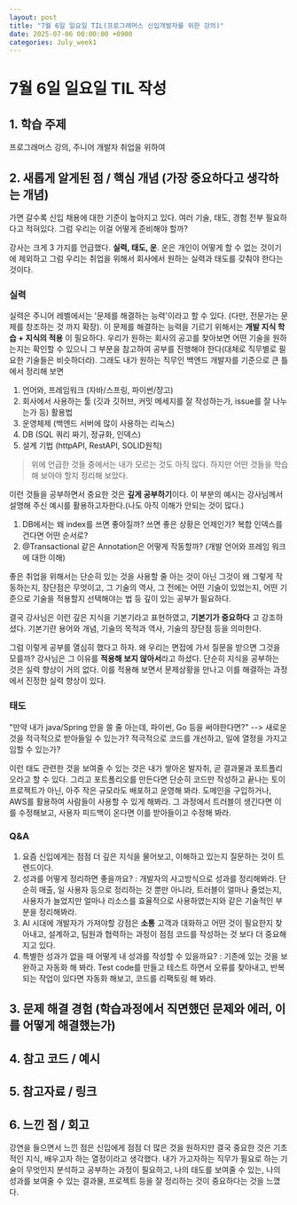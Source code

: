 ```yaml
---
layout: post
title: "7월 6일 일요일 TIL(프로그래머스 신입개발자를 위한 강의)"
date: 2025-07-06 00:00:00 +0900
categories: July_week1
---
```


# 7월 6일 일요일 TIL 작성

## 1. 학습 주제
프로그래머스 강의, 주니어 개발자 취업을 위하여

## 2. 새롭게 알게된 점 / 핵심 개념 (가장 중요하다고 생각하는 개념)
가면 갈수록 신입 채용에 대한 기준이 높아지고 있다. 여러 기술, 태도, 경험 전부 필요하다고 적혀있다.
그럼 우리는 이걸 어떻게 준비해야 할까?

강사는 크게 3 가지를 언급했다. **실력, 태도, 운**. 운은 개인이 어떻게 할 수 없는 것이기에 제외하고 그럼 우리는 취업을 위해서 회사에서 원하는 실력과 태도를 갖춰야 한다는 것이다.

### 실력

실력은 주니어 레벨에서는 '문제를 해결하는 능력'이라고 할 수 있다. (다만, 전문가는 문제를 창조하는 것 까지 확장). 이 문제를 해결하는 능력을 기르기 위해서는 **개발 지식 학습 + 지식의 적용** 이 필요하다. 우리가 원하는 회사의 공고를 찾아보면 어떤 기술을 원하는지는 확인할 수 있으니 그 부분을 참고하여 공부를 진행해야 한다(대체로 직무별로 필요한 기술들은 비슷하더라). 그래도 내가 원하는 직무인 백엔드 개발자를 기준으로 큰 틀에서 정리해 보면

1. 언어와, 프레임워크 (자바/스프링, 파이썬/쟝고)
2. 회사에서 사용하는 툴 (깃과 깃허브, 커밋 메세지를 잘 작성하는가, issue를 잘 나누는가 등) 활용법
3. 운영체제 (백엔드 서버에 많이 사용하는 리눅스)
4. DB (SQL 쿼리 짜기, 정규화, 인덱스)
5. 설계 기법 (httpAPI, RestAPI, SOLID원칙)

> 위에 언급한 것들 중에서는 내가 모르는 것도 아직 많다. 하지만 어떤 것들을 학습해 보아야 할지 정리해 보았다.

이런 것들을 공부하면서 중요한 것은 **깊게 공부하기**이다. 이 부분의 예시는 강사님께서 설명해 주신 예시를 활용하고자한다.(나도 아직 이해가 안되는 것이 많다.) 
1. DB에서는 왜 index를 쓰면 좋아질까?  쓰면 좋은 상황은 언제인가? 복합 인덱스를 건다면 어떤 순서로?
2. @Transactional 같은 Annotation은 어떻게 작동할까? (개발 언어와 프레임 워크에 대한 이해)

좋은 취업을 위해서는 단순히 있는 것을 사용할 줄 아는 것이 아닌 그것이 왜 그렇게 작동하는지, 장단점은 무엇이고, 그 기술의 역사, 그 전에는 어떤 기술이 있었는지, 어떤 기준으로 기술을 적용할지 선택해야는 법 등 깊이 있는 공부가 필요하다.

결국 강사님은 이런 깊은 지식을 기본기라고 표현하였고, **기본기가 중요하다** 고 강조하셨다. 기본기란 용어와 개념, 기술의 목적과 역사, 기술의 장단점 등을 의미한다.

그럼 이렇게 공부를 열심히 했다고 하자. 왜 우리는 면접에 가서 질문을 받으면 그것을 모를까?
강사님은 그 이유를 **적용해 보지 않아서**라고 하셨다. 단순히 지식을 공부하는 것은 실력 향상이 거의 없다. 이를 적용해 보면서 문제상황을 만나고 이를 해결하는 과정에서 진정한 실력 향상이 있다.

### 태도

"만약 내가 java/Spring 만을 쓸 줄 아는데, 파이썬, Go 등을 써야한다면?" --> 새로운 것을 적극적으로 받아들일 수 있는가?
적극적으로 코드를 개선하고, 일에 열정을 가지고 임할 수 있는가?

이런 태도 관련한 것을 보여줄 수 있는 것은 내가 쌓아온 발자취, 곧 결과물과 포트폴리오라고 할 수 있다.
그리고 포트폴리오를 만든다면 단순히 코드만 작성하고 끝나는 토이 프로젝트가 아닌, 아주 작은 규모라도 배포하고 운영해 봐라. 도메인을 구입하거나, AWS를 활용하여 사람들이 사용할 수 있게 해봐라. 그 과정에서 트러블이 생긴다면 이를 수정해보고, 사용자 피드백이 온다면 이를 받아들이고 수정해 봐라.

### Q&A

  1. 요즘 신입에게는 점점 더 깊은 지식을 물어보고, 이해하고 있는지 질문하는 것이 트렌드이다.
  2. 성과를 어떻게 정리하면 좋을까요?  : 개발자의 사고방식으로 성과를 정리해봐라. 단순히 매출, 일 사용자 등으로 정리하는 것 뿐만 아니라, 트러블이 얼마나 줄었는지, 사용자가 늘었지만 얼마나 리소스를 효율적으로 사용하였는지와 같은 기술적인 부분을 정리해봐라.
  3. AI 시대에 개발자가 가져야할 강점은 **소통** 고객과 대화하고 어떤 것이 필요한지 찾아내고, 설계하고, 팀원과 협력하는 과정이 점점 코드를 작성하는 것 보다 더 중요해지고 있다.
  4. 특별한 성과가 없을 때 어떻게 내 성과를 작성할 수 있을까요? : 기존에 있는 것을 보완하고 자동화 해 봐라. Test code를 만들고 테스트 하면서 오류를 찾아내고, 반복되는 작업이 있다면 자동화 해보고, 코드를 리팩토링 해 봐라.


## 3. 문제 해결 경험 (학습과정에서 직면했던 문제와 에러, 이를 어떻게 해결했는가)

## 4. 참고 코드 / 예시

## 5. 참고자료 / 링크

## 6. 느낀 점 / 회고 

강연을 들으면서 느낀 점은 신입에게 점점 더 많은 것을 원하지만 결국 중요한 것은 기초적인 지식, 배우고자 하는 열정이라고 생각했다. 내가 가고자하는 직무가 필요로 하는 기술이 무엇인지 분석하고 공부하는 과정이 필요하고, 나의 태도를 보여줄 수 있는, 나의 성과를 보여줄 수 있는 결과물, 프로젝트 등을 잘 정리하는 것이 중요하다는 것을 느꼈다.